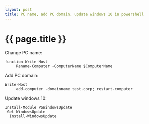 ```yaml
---
layout: post
title: PC name, add PC domain, update windows 10 in powershell
---
```


{{ page.title }}
================

<link href="css/blackboard.css" rel="stylesheet">

Change PC name:

<pre><code>function Write-Host
     Rename-Computer -ComputerName $ComputerName
</code></pre>


Add PC domain:

<pre><code>Write-Host
     add-computer -domainname test.corp; restart-computer
</code></pre>


Update windows 10:

<pre><code>Install-Module PSWindowsUpdate
 Get-WindowsUpdate
  Install-WindowsUpdate
</code></pre>
